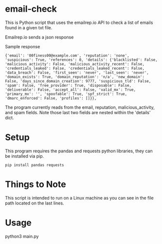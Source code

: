 # email-check
This is Python script that uses the emailrep.io API to check a list of emails found in a given txt file.

Emailrep.io sends a json response

Sample response

```
{'email': '00finess00@example.com', 'reputation': 'none', 'suspicious': True, 'references': 0, 'details': {'blacklisted': False, 'malicious_activity': False, 'malicious_activity_recent': False, 'credentials_leaked': False, 'credentials_leaked_recent': False, 'data_breach': False, 'first_seen': 'never', 'last_seen': 'never', 'domain_exists': True, 'domain_reputation': 'n/a', 'new_domain': False, 'days_since_domain_creation': 9777, 'suspicious_tld': False, 'spam': False, 'free_provider': True, 'disposable': False, 'deliverable': False, 'accept_all': False, 'valid_mx': True, 'primary_mx': '', 'spoofable': True, 'spf_strict': True, 'dmarc_enforced': False, 'profiles': []}},

```

The program currently reads from the email, reputation, malicious_activity, and spam fields. Note those last two fields are nested within the 'details' dict. 


# Setup

This program requires the pandas and requests python libraries, they can be installed via pip. 

```
pip install pandas requests

```


# Things to Note

This script is intended to run on a Linux machine as you can see in the file path located on the last lines.


# Usage 

python3 main.py





